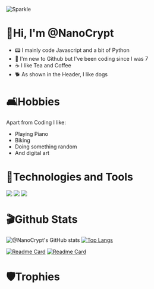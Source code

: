 ![Sparkle](https://user-images.githubusercontent.com/102105216/159911270-eab7f9a1-d434-4173-9b0d-7ca440ec6429.gif)


# 🍵Hi, I'm @NanoCrypt
- 📟 I mainly code Javascript and a bit of Python
- 📙 I'm new to Github but I've been coding since I was 7
- ☕ I like Tea and Coffee
- 🐕 As shown in the Header, I like dogs
# 🛋️Hobbies
Apart from Coding I like:
- Playing Piano
- Biking
- Doing something random
- And digital art
# 📠Technologies and Tools
![](https://img.shields.io/badge/Code-Python-informational?style=flat&logo=python&logoColor=white&color=2bbc8a)
![](https://img.shields.io/badge/Code-JavaScript-informational?style=flat&logo=javascript&logoColor=white&color=2bbc8a)
![](https://img.shields.io/badge/Cloud-Digital_Ocean-informational?style=flat&logo=digitalocean&logoColor=white&color=2bbc8a)
# 🎬Github Stats
![@NanoCrypt's GitHub stats](https://github-readme-stats.vercel.app/api?username=NanoCrypt&theme=gotham&show_icons=true)
[![Top Langs](https://github-readme-stats.vercel.app/api/top-langs/?username=NanoCrypt&theme=gotham&show_icons=true)](https://github.com/NanoCrypt/github-readme-stats)

[![Readme Card](https://github-readme-stats.vercel.app/api/pin/?username=NanoCrypt&repo=April-Fools-BumbleBee-Floods&theme=gotham&show_icons=true)](https://github.com/NanoCrypt/April-Fools-BumbleBee-Floods)
[![Readme Card](https://github-readme-stats.vercel.app/api/pin/?username=NanoCrypt&repo=NanoCrypt&theme=gotham&show_icons=true)](https://github.com/NanoCrypt/NanoCrypt)
# 🛡️Trophies



<!---
NanoCrypt/NanoCrypt is a ✨ special ✨ repository because its `README.md` (this file) appears on your GitHub profile.
You can click the Preview link to take a look at your changes.
--->

